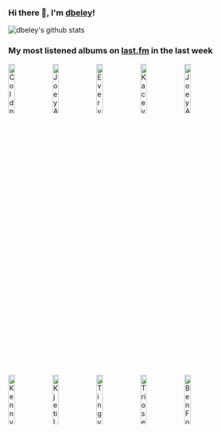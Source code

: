 ### Hi there 👋, I'm [dbeley](https://dbeley.ovh/en)!

![dbeley's github stats](https://github-readme-stats.vercel.app/api?username=dbeley)

### My most listened albums on [last.fm](https://www.last.fm/user/d_beley) in the last week

[<img src='https://lastfm.freetls.fastly.net/i/u/300x300/fce31d4841bc76861f5ff024281c61d6.png' width='16%' height='16%' alt='Coldplay - Music of the Spheres'>](https://www.last.fm/music/coldplay/music%2bof%2bthe%2bspheres)&nbsp;
[<img src='https://lastfm.freetls.fastly.net/i/u/300x300/e1d3747cc9f71cbe641fa0e70df08b27.jpg' width='16%' height='16%' alt='Joey Alexander - Warna'>](https://www.last.fm/music/joey%2balexander/warna)&nbsp;
[<img src='https://lastfm.freetls.fastly.net/i/u/300x300/636bb0ff2f18ea8614ca670f4852d175.jpg' width='16%' height='16%' alt='Everything Everything - Raw Data Feel'>](https://www.last.fm/music/everything%2beverything/raw%2bdata%2bfeel)&nbsp;
[<img src='https://lastfm.freetls.fastly.net/i/u/300x300/e1fc9729a547c6bc45464ffc0fad2aa3.png' width='16%' height='16%' alt='Kacey Musgraves - Same Trailer Different Park'>](https://www.last.fm/music/kacey%2bmusgraves/same%2btrailer%2bdifferent%2bpark)&nbsp;
[<img src='https://lastfm.freetls.fastly.net/i/u/300x300/5ad48dc05bce582da9076240ff97d62a.jpg' width='16%' height='16%' alt='Joey Alexander - Origin'>](https://www.last.fm/music/joey%2balexander/origin)&nbsp;
<br>
[<img src='https://lastfm.freetls.fastly.net/i/u/300x300/dbdd94e78d771f9cd05420b37a1fec8e.jpg' width='16%' height='16%' alt='Kenny Barron - The Only One'>](https://www.last.fm/music/kenny%2bbarron/the%2bonly%2bone)&nbsp;
[<img src='https://lastfm.freetls.fastly.net/i/u/300x300/d0ac9bbe0b6a076cdf488bb099903d2b.jpg' width='16%' height='16%' alt='Kjetil Mulelid Trio - Who Do You Love the Most?'>](https://www.last.fm/music/kjetil%2bmulelid%2btrio/who%2bdo%2byou%2blove%2bthe%2bmost%253f)&nbsp;
[<img src='https://lastfm.freetls.fastly.net/i/u/300x300/a969e55ce541c3471839c56e38dc4e23.jpg' width='16%' height='16%' alt='Tingvall Trio - Dance'>](https://www.last.fm/music/tingvall%2btrio/dance)&nbsp;
[<img src='https://lastfm.freetls.fastly.net/i/u/300x300/6ed6a16770d10c9e4a02c351ebfa2905.jpg' width='16%' height='16%' alt='Triosence - Giulia'>](https://www.last.fm/music/triosence/giulia)&nbsp;
[<img src='https://lastfm.freetls.fastly.net/i/u/300x300/2008f9e97961418bc123371e794f187f.png' width='16%' height='16%' alt='Ben Folds - Rockin The Suburbs'>](https://www.last.fm/music/ben%2bfolds/rockin%2527%2bthe%2bsuburbs)&nbsp;
<br>
